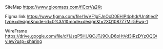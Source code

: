 SiteMap
https://www.gloomaps.com/fiCcrVa2Kt

Figma link
https://www.figma.com/file/1wVF1gFJnOcD0EHlP4phdr/Untitled?type=design&node-id=0%3A1&mode=design&t=2XQ1087Z7Mir5Ewq-1

WireFrame
https://drive.google.com/file/d/1JsqP5HUQCJTJ9CuD6pHtVd3iRzDYzOQQ/view?usp=sharing
